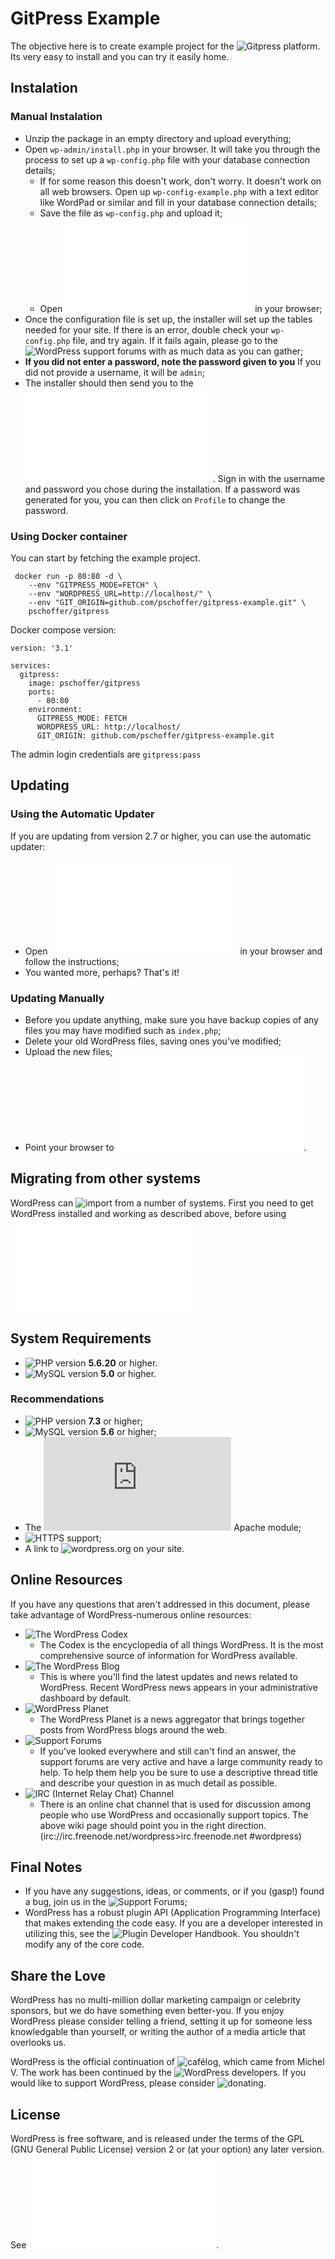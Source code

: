 # GitPress Example

The objective here is to create example project for the ![Gitpress platform](https://github.com/pschoffer/gitpress).
Its very easy to install and you can try it easily home.

## Instalation

 ### Manual Instalation  	
 - Unzip the package in an empty directory and upload everything;
 - Open `wp-admin/install.php` in your browser. It will take you through the process to set up a `wp-config.php` file with your database connection details;
    - If for some reason this doesn't work, don't worry. It doesn't work on all web browsers. Open up `wp-config-example.php` with a text editor like WordPad or similar and fill in your database connection details;
    - Save the file as `wp-config.php` and upload it;
    - Open ![wp-admin/install.php](wp-admin/install.php) in your browser;
- Once the configuration file is set up, the installer will set up the tables needed for your site. If there is an error, double check your `wp-config.php` file, and try again. If it fails again, please go to the ![WordPress support forums](https://wordpress.org/support/forums/) with as much data as you can gather;  
- **If you did not enter a password, note the password given to you** If you did not provide a username, it will be `admin`;
- The installer should then send you to the ![login page](wp-login.php). Sign in with the username and password you chose during the installation. If a password was generated for you, you can then click on `Profile` to change the password.

 ### Using Docker container
  You can start by fetching the example project.

 ```
  docker run -p 80:80 -d \
     --env "GITPRESS_MODE=FETCH" \
     --env "WORDPRESS_URL=http://localhost/" \
     --env "GIT_ORIGIN=github.com/pschoffer/gitpress-example.git" \
     pschoffer/gitpress
 ```

Docker compose version:

 ```
 version: '3.1'

 services:
   gitpress:
     image: pschoffer/gitpress
     ports:
       - 80:80
     environment:
       GITPRESS_MODE: FETCH
       WORDPRESS_URL: http://localhost/
       GIT_ORIGIN: github.com/pschoffer/gitpress-example.git
 ```

The admin login credentials are `gitpress:pass`		

## Updating
### Using the Automatic Updater
If you are updating from version 2.7 or higher, you can use the automatic updater:

- Open ![wp-admin/update-core.php](wp-admin/update-core.php) in your browser and follow the instructions;
- You wanted more, perhaps? That's it!

### Updating Manually

- Before you update anything, make sure you have backup copies of any files you may have modified such as `index.php`;
- Delete your old WordPress files, saving ones you've modified;
- Upload the new files;
- Point your browser to ![wp-admin/upgrade.php](/wp-admin/upgrade.php).

## Migrating from other systems
WordPress can ![import from a number of systems](https://wordpress.org/support/article/importing-content/). First you need to get WordPress installed and working as described above, before using ![our import tools](wp-admin/import.php)

## System Requirements

- ![PHP](https://secure.php.net/) version __5.6.20__ or higher.
- ![MySQL](https://www.mysql.com/) version **5.0** or higher.


### Recommendations 

- ![PHP](https://secure.php.net/) version **7.3** or higher;
- ![MySQL](https://www.mysql.com) version **5.6** or higher;
- The ![mod_rewrite](https://httpd.apache.org/docs/2.2/mod/mod_rewrite.html) Apache module;
- ![HTTPS](https://wordpress.org/news/2016/12/moving-toward-ssl/) support;
- A link to ![wordpress.org](https://wordpress.org/) on your site.

## Online Resources
If you have any questions that aren't addressed in this document, please take advantage of WordPress-numerous online resources:

- ![The WordPress Codex](https://codex.wordpress.org/)
	- The Codex is the encyclopedia of all things WordPress. It is the most comprehensive source of information for WordPress available.
- ![The WordPress Blog](https://wordpress.org/news/)
	- This is where you'll find the latest updates and news related to WordPress. Recent WordPress news appears in your administrative dashboard by default.
- ![WordPress Planet](https://planet.wordpress.org/)
	- The WordPress Planet is a news aggregator that brings together posts from WordPress blogs around the web.
- ![Support Forums](https://wordpress.org/support/forums/)
	- If you've looked everywhere and still can't find an answer, the support forums are very active and have a large community ready to help. To help them help you be sure to use a descriptive thread title and describe your question in as much detail as possible.
- ![<abbr>IRC</abbr> (Internet Relay Chat) Channel](https://codex.wordpress.org/IRCWordPress)
	- There is an online chat channel that is used for discussion among people who use WordPress and occasionally support topics. The above wiki page should point you in the right direction. (irc://irc.freenode.net/wordpress>irc.freenode.net #wordpress)


## Final Notes

- If you have any suggestions, ideas, or comments, or if you (gasp!) found a bug, join us in the ![Support Forums](https://wordpress.org/support/forums/);
- WordPress has a robust plugin API (Application Programming Interface) that makes extending the code easy. If you are a developer interested in utilizing this, see the ![Plugin Developer Handbook](https://developer.wordpress.org/plugins/). You shouldn't modify any of the core code.


## Share the Love
WordPress has no multi-million dollar marketing campaign or celebrity sponsors, but we do have something even better-you. If you enjoy WordPress please consider telling a friend, setting it up for someone less knowledgable than yourself, or writing the author of a media article that overlooks us.

WordPress is the official continuation of ![cafélog](http://cafelog.com/), which came from Michel V. The work has been continued by the ![WordPress developers](https://wordpress.org/about/). If you would like to support WordPress, please consider ![donating](https://wordpress.org/donate/).

## License
WordPress is free software, and is released under the terms of the <abbr>GPL</abbr> (GNU General Public License) version 2 or (at your option) any later version. See ![license.txt](license.txt).




